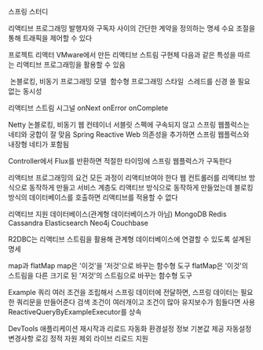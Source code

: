 스프링 스터디



리액티브 프로그래밍
발행자와 구독자 사이의 간단한 계약을 정의하는 명세
수요 조절을 통해 트래픽을 제어할 수 있다



프로젝트 리액터
VMware에서 만든 리액티브 스트림 구현체
다음과 같은 특성을 따르는 리액티브 프로그래밍을 활용할 수 있음

​	논블로킹, 비동기 프로그래밍 모델
​	함수형 프로그래밍 스타일
​	스레드를 신경 쓸 필요 없는 동시성



리액티브 스트림 시그널
onNext
onError
onComplete



Netty
논블로킹, 비동기 웹 컨테이너
서블릿 스펙에 구속되지 않고 스프링 웹플럭스는 네티와 궁합이 잘 맞음
Spring Reactive Web 의존성을 추가하면 스프링 웹플럭스와 내장형 네티가 포함됨



Controller에서 Flux를 반환하면 적절한 타이밍에 스프링 웹플럭스가 구독한다



리액티브 프로그래밍의 요건
모든 과정이 리액티브여야 한다
웹 컨트롤러를 리액티브 방식으로 동작하게 만들고 서비스 계층도 리액티브 방식으로 동작하게 만들었는데
블로킹 방식의 데이터베이스를 호출하면 리액티브를 적용할 수 없다

리액티브 지원 데이터베이스(관계형 데이터베이스가 아님)
MongoDB
Redis
Cassandra
Elasticsearch
Neo4j
Couchbase

R2DBC는 리액티브 스트림을 활용해 관계형 데이터베이스에 연결할 수 있도록 설계된 명세

map과 flatMap
map은 '이것'을 '저것'으로 바꾸는 함수형 도구
flatMap은 '이것'의 스트림을 다른 크기로 된 '저것'의 스트림으로 바꾸는 함수형 도구



Example 쿼리
여러 조건을 조립해서 스프링 데이터에 전달하면, 스프링 데이터는 필요한 쿼리문을 만들어준다
검색 조건이 여러개이고 조건이 많아 유지보수가 힘들다면 사용
ReactiveQueryByExampleExecutor를 상속



DevTools
애플리케이션 재시작과 리로드 자동화
환경설정 정보 기본값 제공
자동설정 변경사항 로깅
정적 자원 제외
라이브 리로드 지원







